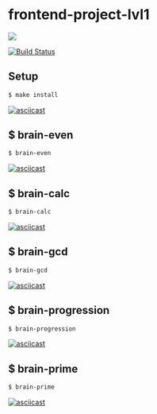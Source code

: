 # frontend-project-lvl1

<a href="https://codeclimate.com/github/codeclimate/codeclimate/maintainability"><img src="https://api.codeclimate.com/v1/badges/a99a88d28ad37a79dbf6/maintainability" /></a>

[![Build Status](https://travis-ci.com/NickolasDzR/frontend-project-lvl1.svg?branch=master)](https://travis-ci.com/NickolasDzR/frontend-project-lvl1)

## Setup

```sh
$ make install
```
[![asciicast](https://asciinema.org/a/ch6N9yEpWlxr8jTWlJM16Qu4I.svg)](https://asciinema.org/a/ch6N9yEpWlxr8jTWlJM16Qu4I)

## $ brain-even

```sh
$ brain-even
```
[![asciicast](https://asciinema.org/a/GNKiXPeaLj5o6ekT9mulZkyk7.svg)](https://asciinema.org/a/GNKiXPeaLj5o6ekT9mulZkyk7)

## $ brain-calc

```sh
$ brain-calc
```
[![asciicast](https://asciinema.org/a/jzJQSBKwyniEWWIWYAwxrj210.svg)](https://asciinema.org/a/jzJQSBKwyniEWWIWYAwxrj210)

## $ brain-gcd

```sh
$ brain-gcd
```
[![asciicast](https://asciinema.org/a/HeF980QdX93R28ImT1WvotEwu.svg)](https://asciinema.org/a/HeF980QdX93R28ImT1WvotEwu)

## $ brain-progression

```sh
$ brain-progression
```
[![asciicast](https://asciinema.org/a/ckOkTrgdduSLkxRwXjtsKc8Xg.svg)](https://asciinema.org/a/ckOkTrgdduSLkxRwXjtsKc8Xg)

## $ brain-prime

```sh
$ brain-prime
```
[![asciicast](https://asciinema.org/a/4vpYoOvzeA5Tovp0TvQbLhav3.svg)](https://asciinema.org/a/4vpYoOvzeA5Tovp0TvQbLhav3)